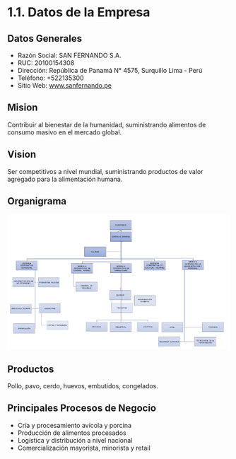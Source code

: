 # 1.1. Datos de la Empresa

## Datos Generales
 - Razón Social: SAN FERNANDO S.A.
 - RUC: 20100154308
 - Dirección: República de Panamá N° 4575, Surquillo Lima - Perú
 - Teléfono: +522135300
 - Sitio Web: www.sanfernando.pe

## Mision
Contribuir al bienestar de la humanidad, suministrando alimentos de consumo masivo en el mercado global.

## Vision
Ser competitivos a nivel mundial, suministrando productos de valor agregado para la alimentación humana.

## Organigrama

<p align="center">
  <img src="organigrama.PNG" alt="organigrama">
</p>

## Productos
Pollo, pavo, cerdo, huevos, embutidos, congelados.

## Principales Procesos de Negocio
 - Cría y procesamiento avícola y porcina
 - Producción de alimentos procesados
 - Logística y distribución a nivel nacional
 - Comercialización mayorista, minorista y retail